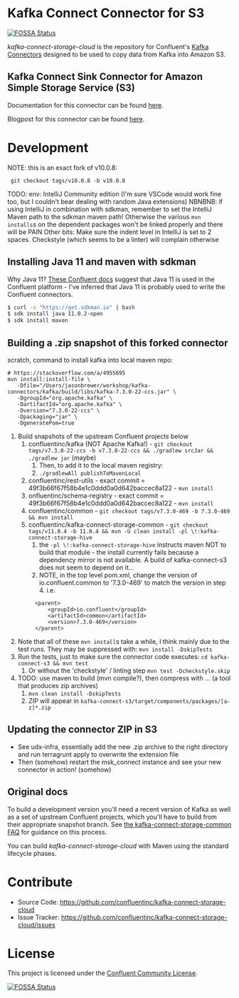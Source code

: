 # Kafka Connect Connector for S3
[![FOSSA Status](https://app.fossa.io/api/projects/git%2Bhttps%3A%2F%2Fgithub.com%2Fconfluentinc%2Fkafka-connect-storage-cloud.svg?type=shield)](https://app.fossa.io/projects/git%2Bhttps%3A%2F%2Fgithub.com%2Fconfluentinc%2Fkafka-connect-storage-cloud?ref=badge_shield)


*kafka-connect-storage-cloud* is the repository for Confluent's [Kafka Connectors](http://kafka.apache.org/documentation.html#connect)
designed to be used to copy data from Kafka into Amazon S3. 

## Kafka Connect Sink Connector for Amazon Simple Storage Service (S3)

Documentation for this connector can be found [here](http://docs.confluent.io/current/connect/connect-storage-cloud/kafka-connect-s3/docs/index.html).

Blogpost for this connector can be found [here](https://www.confluent.io/blog/apache-kafka-to-amazon-s3-exactly-once).

# Development

NOTE: this is an exact fork of v10.0.8:

```shell
 git checkout tags/v10.0.8 -b v10.0.8
```

TODO: env: IntelliJ Community edition (I'm sure VSCode would work fine too, but I couldn't bear dealing with random Java extensions)
NBNBNB: if using IntelliJ in combination with sdkman, remember to set the IntelliJ Maven path to the sdkman maven path!
Otherwise the various `mvn installs`s on the dependent packages won't be linked properly and there will be PAIN
Other bits: Make sure the indent level in IntelliJ is set to 2 spaces. Checkstyle (which seems to be a linter) will
complain otherwise

## Installing Java 11 and maven with sdkman

Why Java 11? [These Confluent docs](https://docs.confluent.io/platform/current/installation/versions-interoperability.html#java) suggest that Java 11
is used in the Confluent platform - I've inferred that Java 11 is probably used to write the Confluent connectors. 

```sh
$ curl -s "https://get.sdkman.io" | bash
$ sdk install java 11.0.2-open
$ sdk install maven
```

## Building a .zip snapshot of this forked connector

scratch, command to install kafka into local maven repo:

```shell
# https://stackoverflow.com/a/4955695
mvn install:install-file \
   -Dfile="/Users/jasonbrewer/workshop/kafka-connectors/kafka/build/libs/kafka-7.3.0-22-ccs.jar" \
   -DgroupId="org.apache.kafka" \
   -DartifactId="org.apache.kafka" \
   -Dversion="7.3.0-22-ccs" \
   -Dpackaging="jar" \
   -DgeneratePom=true
```

1. Build snapshots of the upstream Confluent projects below
   1. confluentinc/kafka (NOT Apache Kafka!) - `git checkout tags/v7.3.0-22-ccs -b v7.3.0-22-ccs && ./gradlew srcJar && ./gradlew jar` (maybe)
      1. Then, to add it to the local maven registry:
      2. `./gradlewAll publishToMavenLocal`
   2. confluentinc/rest-utils - exact commit = 49f3b66f67f58b4e1c0ddd0a0d642baccec8a122 - `mvn install`
   3. onfluentinc/schema-registry - exact commit = 49f3b66f67f58b4e1c0ddd0a0d642baccec8a122 - `mvn install`
   4. confluentinc/common - `git checkout tags/v7.3.0-469 -b 7.3.0-469 && mvn install`
   5. confluentinc/kafka-connect-storage-common - `git checkout tags/v11.0.4 -b 11.0.4 && mvn -U clean install -pl \!:kafka-connect-storage-hive`
      1. the `-pl \!:kafka-connect-storage-hive` instructs maven NOT to build that module - the install currently fails because a dependency mirror is not available. A build of kafka-connect-s3 does not seem to depend on it...
      2. NOTE, in the top level pom.xml, change the version of io.confluent.common to '7.3.0-469' to match the version in step 4. i.e.
      ```
        <parent>
            <groupId>io.confluent</groupId>
            <artifactId>common</artifactId>
            <version>7.3.0-469</version>
        </parent>
      ```
2. Note that all of these `mvn install`s take a while, I think mainly due to the test runs. They may be suppressed with: `mvn install -DskipTests`
3. Run the tests, just to make sure the connector code executes: `cd kafka-connect-s3 && mvn test`
   1. Or without the 'checkstyle' / linting step `mvn test -Dcheckstyle.skip`
4. TODO: use maven to build (mvn compile?), then compress with ... (a tool that produces zip archives)
   1. `mvn clean install -DskipTests`
   2. ZIP will appear in `kafka-connect-s3/target/components/packages/[a-z]*.zip`

## Updating the connector ZIP in S3

- See udx-infra, essentially add the new .zip archive to the right directory and run terragrunt apply to overwrite the extension file
- Then (somehow) restart the msk_connect instance and see your new connector in action! (somehow)

## Original docs

To build a development version you'll need a recent version of Kafka 
as well as a set of upstream Confluent projects, which you'll have to build from their appropriate snapshot branch.
See [the kafka-connect-storage-common FAQ](https://github.com/confluentinc/kafka-connect-storage-common/wiki/FAQ)
for guidance on this process.

You can build *kafka-connect-storage-cloud* with Maven using the standard lifecycle phases.


# Contribute

- Source Code: https://github.com/confluentinc/kafka-connect-storage-cloud
- Issue Tracker: https://github.com/confluentinc/kafka-connect-storage-cloud/issues


# License

This project is licensed under the [Confluent Community License](LICENSE).


[![FOSSA Status](https://app.fossa.io/api/projects/git%2Bhttps%3A%2F%2Fgithub.com%2Fconfluentinc%2Fkafka-connect-storage-cloud.svg?type=large)](https://app.fossa.io/projects/git%2Bhttps%3A%2F%2Fgithub.com%2Fconfluentinc%2Fkafka-connect-storage-cloud?ref=badge_large)
